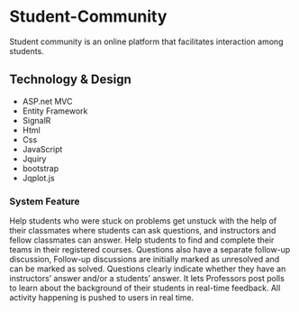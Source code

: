 # Student-Community
Student community is an online platform that facilitates interaction among students. 

## Technology & Design

* ASP.net MVC
* Entity Framework
* SignalR 
* Html 
* Css 
* JavaScript 
* Jquiry 
* bootstrap
* Jqplot.js


### System Feature

Help students who were stuck on problems get unstuck with the help of their classmates where students can ask questions, and instructors and fellow
classmates can answer.
Help students to find and complete their teams in their registered courses.
Questions also have a separate follow-up discussion, Follow-up discussions are initially marked as unresolved and can be marked as solved.
Questions clearly indicate whether they have an instructors’ answer
and/or a students’ answer.
It lets Professors post polls to learn about the background of their
students in real-time feedback.
All activity happening is pushed to users in real time.

